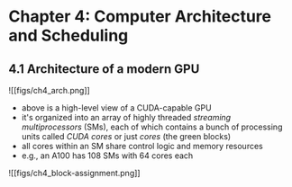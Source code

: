 # Chapter 4: Computer Architecture and Scheduling

## 4.1 Architecture of a modern GPU
![[figs/ch4_arch.png]]
- above is a high-level view of a CUDA-capable GPU
- it's organized into an array of highly threaded *streaming multiprocessors* (SMs), each of which contains a bunch of processing units called *CUDA cores* or just *cores* (the green blocks)
- all cores within an SM share control logic and memory resources
- e.g., an A100 has 108 SMs with 64 cores each

![[figs/ch4_block-assignment.png]]


